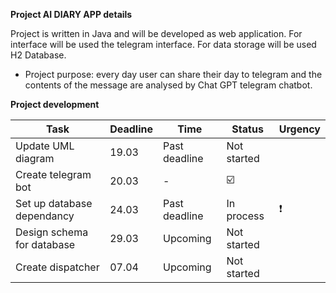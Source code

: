 **Project AI DIARY APP details**

Project is written in Java and will be developed as web application.
For interface will be used the telegram interface.
For data storage will be used H2 Database.

- Project purpose: every day user can share their day to telegram and the contents of the message are analysed by Chat GPT telegram chatbot.

**Project development**

| **Task**                   | **Deadline** | **Time**      | **Status**              | Urgency       |
| -------------------------- | ------------ | ------------- | ----------------------- | ------------- |
| Update UML diagram         | 19.03        | Past deadline | Not started             |               |
| Create telegram bot        | 20.03        | \-            | :ballot_box_with_check: |               |
| Set up database dependancy | 24.03        | Past deadline | In process              | :exclamation: |
| Design schema for database | 29.03        | Upcoming      | Not started             |               |
| Create dispatcher          | 07.04        | Upcoming      | Not started             |               |
